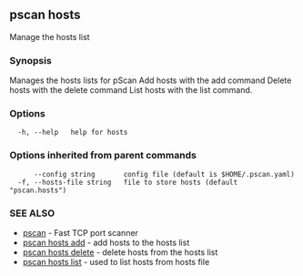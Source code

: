 ## pscan hosts

Manage the hosts list

### Synopsis

Manages the hosts lists for pScan
	Add hosts with the add command 
	Delete hosts with the delete command 
	List hosts with the list command.

### Options

```
  -h, --help   help for hosts
```

### Options inherited from parent commands

```
      --config string       config file (default is $HOME/.pscan.yaml)
  -f, --hosts-file string   file to store hosts (default "pscan.hosts")
```

### SEE ALSO

* [pscan](../README.md)	 - Fast TCP port scanner
* [pscan hosts add](pscan_hosts_add.md)	 - add hosts to the hosts list
* [pscan hosts delete](pscan_hosts_delete.md)	 - delete hosts from the hosts list
* [pscan hosts list](pscan_hosts_list.md)	 - used to list hosts from hosts file

